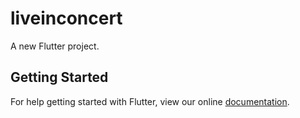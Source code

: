 # liveinconcert

A new Flutter project.

## Getting Started

For help getting started with Flutter, view our online
[documentation](https://flutter.io/).
